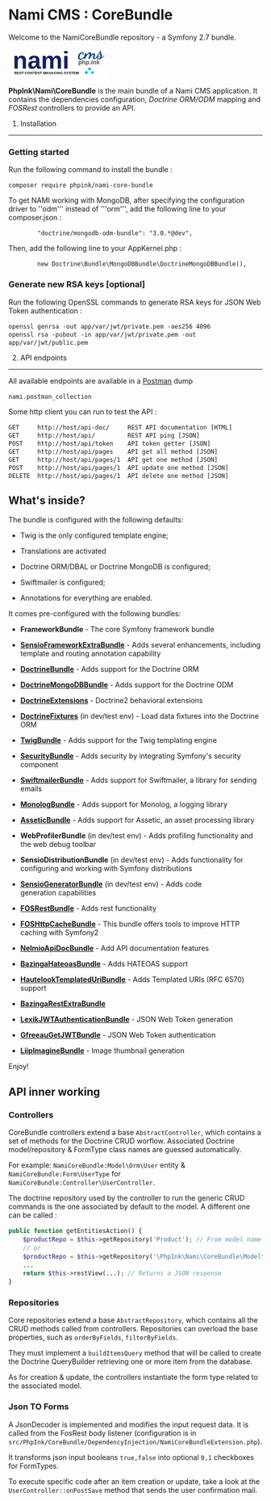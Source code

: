 Nami CMS : CoreBundle
========================

Welcome to the NamiCoreBundle repository - a Symfony 2.7 bundle.

![Nami Logo](https://github.com/phpink/nami-core-bundle/raw/master/Docs/namiLogo.png)

**PhpInk\Nami\CoreBundle** is the main bundle of a Nami CMS application.
It contains the dependencies configuration, *Doctrine ORM/ODM* mapping and *FOSRest* controllers to provide an API.

1) Installation
----------------------------------
    
### Getting started
Run the following command to install the bundle :

    composer require phpink/nami-core-bundle
    
To get NAMI working with MongoDB, after specifying the configuration driver to ''odm''' instead of '''orm''',
add the following line to your composer.json :
    
            "doctrine/mongodb-odm-bundle": "3.0.*@dev",
            
Then, add the following line to your AppKernel.php :
            
            new Doctrine\Bundle\MongoDBBundle\DoctrineMongoDBBundle(),


### Generate new RSA keys \[optional\]
Run the following OpenSSL commands to generate RSA keys for JSON Web Token authentication :

    openssl genrsa -out app/var/jwt/private.pem -aes256 4096
    openssl rsa -pubout -in app/var/jwt/private.pem -out app/var/jwt/public.pem

2) API endpoints
--------------------------------

All available endpoints are available in a [Postman][3] dump
    
    nami.postman_collection
 
Some http client you can run to test the API :

    GET     http://host/api-doc/     REST API documentation [HTML]
    GET     http://host/api/         REST API ping [JSON]
    POST    http://host/api/token    API token getter [JSON]
    GET     http://host/api/pages    API get all method [JSON]
    GET     http://host/api/pages/1  API get one method [JSON]
    POST    http://host/api/pages/1  API update one method [JSON]
    DELETE  http://host/api/pages/1  API delete one method [JSON]

What's inside?
---------------

The bundle is configured with the following defaults:

  * Twig is the only configured template engine;

  * Translations are activated

  * Doctrine ORM/DBAL or Doctrine MongoDB is configured;

  * Swiftmailer is configured;

  * Annotations for everything are enabled.

It comes pre-configured with the following bundles:

  * **FrameworkBundle** - The core Symfony framework bundle

  * [**SensioFrameworkExtraBundle**][4] - Adds several enhancements, including
    template and routing annotation capability

  * [**DoctrineBundle**][5] - Adds support for the Doctrine ORM

  * [**DoctrineMongoDBBundle**][6] - Adds support for the Doctrine ODM

  * [**DoctrineExtensions**][7] - Doctrine2 behavioral extensions

  * [**DoctrineFixtures**][8] (in dev/test env) - Load data fixtures into the Doctrine ORM

  * [**TwigBundle**][9] - Adds support for the Twig templating engine

  * [**SecurityBundle**][10] - Adds security by integrating Symfony's security component

  * [**SwiftmailerBundle**][11] - Adds support for Swiftmailer, a library for sending emails

  * [**MonologBundle**][12] - Adds support for Monolog, a logging library

  * [**AsseticBundle**][13] - Adds support for Assetic, an asset processing
    library

  * **WebProfilerBundle** (in dev/test env) - Adds profiling functionality and
    the web debug toolbar

  * **SensioDistributionBundle** (in dev/test env) - Adds functionality for
    configuring and working with Symfony distributions

  * [**SensioGeneratorBundle**][15] (in dev/test env) - Adds code generation capabilities

  * [**FOSRestBundle**][16] - Adds rest functionality

  * [**FOSHttpCacheBundle**][21] - This bundle offers tools to improve HTTP caching with Symfony2

  * [**NelmioApiDocBundle**][17] - Add API documentation features

  * [**BazingaHateoasBundle**][18] - Adds HATEOAS support

  * [**HautelookTemplatedUriBundle**][19] - Adds Templated URIs (RFC 6570) support

  * [**BazingaRestExtraBundle**][20]

  * [**LexikJWTAuthenticationBundle**][21] - JSON Web Token generation

  * [**GfreeauGetJWTBundle**][22] - JSON Web Token authentication

  * [**LiipImagineBundle**][23] - Image thumbnail generation

Enjoy!


API inner working
---------------

### Controllers

CoreBundle controllers extend a base `AbstractController`, which contains a set of methods for the Doctrine CRUD worflow.
Associated Doctrine model/repository & FormType class names are guessed automatically.

For example: `NamiCoreBundle:Model\Orm\User` entity & `NamiCoreBundle:Form\UserType` for `NamiCoreBundle:Controller\UserController`.

The doctrine repository used by the controller to run the generic CRUD commands is the one associated by default to the model.
A different one can be called  :

```php
public function getEntitiesAction() {
    $productRepo = $this->getRepository('Product'); // From model name
    // or
    $productRepo = $this->getRepository('\PhpInk\Nami\CoreBundle\Model\Orm\Products'); // More specific
    ...
    return $this->restView(...); // Returns a JSON response
}
```

### Repositories

Core repositories extend a base `AbstractRepository`, which contains all the CRUD methods called from controllers.
Repositories can overload the base properties, such as `orderByFields`, `filterByFields`.

They must implement a `buildItemsQuery` method that will be called to create the Doctrine QueryBuilder retrieving one or more item from the database.

As for creation & update, the controllers instantiate the form type related to the associated model.


### Json TO Forms

A JsonDecoder is implemented and modifies the input request data.
It is called from the FosRest body listener (configuration is in
`src/PhpInk/CoreBundle/DependencyInjection/NamiCoreBundleExtension.php`).

It transforms json input booleans `true,false` into optional `0,1` checkboxes for FormTypes.

To execute specific code after an item creation or update, take a look at the `UserController::onPostSave` method that sends the user confirmation mail.

[1]:  http://symfony.com/doc/2.1/book/installation.html
[2]:  http://getcomposer.org/
[3]:  https://www.getpostman.com/
[4]:  http://symfony.com/doc/2.6/bundles/SensioFrameworkExtraBundle/index.html
[5]:  http://symfony.com/doc/2.6/book/doctrine.html
[6]:  https://github.com/doctrine/DoctrineMongoDBBundle
[7]:  https://github.com/Atlantic18/DoctrineExtensions
[8]:  https://github.com/doctrine/DoctrineFixturesBundle
[9]:  http://symfony.com/doc/2.6/book/templating.html
[10]:  http://symfony.com/doc/2.6/book/security.html
[11]: http://symfony.com/doc/2.6/cookbook/email.html
[12]: http://symfony.com/doc/2.6/cookbook/logging/monolog.html
[13]: http://symfony.com/doc/2.6/cookbook/assetic/asset_management.html
[15]: http://symfony.com/doc/2.6/bundles/SensioGeneratorBundle/index.html
[16]: https://github.com/FriendsOfSymfony/FOSRestBundle
[17]: https://github.com/nelmio/NelmioApiDocBundle
[18]: https://github.com/willdurand/BazingaHateoasBundle
[19]: https://github.com/hautelook/TemplatedUriBundle
[20]: https://github.com/willdurand/BazingaRestExtraBundle
[21]: https://github.com/lexik/LexikJWTAuthenticationBundle
[22]: https://github.com/gfreeau/GfreeauGetJWTBundle
[23]: https://github.com/liip/LiipImagineBundle
[24]: https://angularjs.org/
[25]: http://getbootstrap.com/
